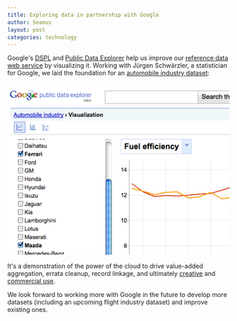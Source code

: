 ```yaml
---
title: Exploring data in partnership with Google
author: Seamus
layout: post
categories: technology
---
```


Google's [DSPL](http://code.google.com/apis/publicdata/) and [Public Data Explorer](http://www.google.com/publicdata/home) help us improve our [reference data web service](http://data.brighterplanet.com) by visualizing it. Working with Jürgen Schwärzler, a statistician for Google, we laid the foundation for an [automobile industry dataset](http://www.google.com/publicdata/overview?ds=z1ctl4c7pbob1_):

<div class="wide">
  <a href="/images/2011-03-07-exploring-data-in-partnership-with-google/automobile-industry-dataset.png"><img src="/images/2011-03-07-exploring-data-in-partnership-with-google/automobile-industry-dataset.small.png" alt=""/></a>
</div>

It's a demonstration of the power of the cloud to drive value-added aggregation, errata cleanup, record linkage, and ultimately [creative](http://gr.eenerpastur.es/) and [commercial use](http://carbon.brighterplanet.com/).

We look forward to working more with Google in the future to develop more datasets (including an upcoming flight industry dataset) and improve existing ones.
